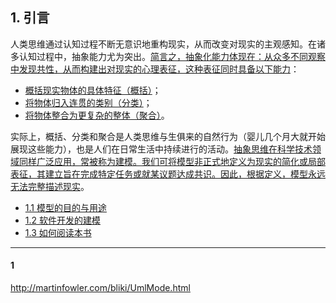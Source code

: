 ## 1. 引言

人类思维通过认知过程不断无意识地重构现实，从而改变对现实的主观感知。在诸多认知过程中，抽象能力尤为突出。<ins>简言之，抽象化能力体现在：从众多不同观察中发现共性，从而构建出对现实的心理表征，这种表征同时具备以下能力</ins>：

- <ins>概括现实物体的具体特征（概括）</ins>；
- <ins>将物体归入连贯的类别（分类）</ins>；
- <ins>将物体整合为更复杂的整体（聚合）</ins>。

实际上，概括、分类和聚合是人类思维与生俱来的自然行为（婴儿几个月大就开始展现这些能力），也是人们在日常生活中持续进行的活动。<ins>抽象思维在科学技术领域同样广泛应用，常被称为建模。我们可将模型非正式地定义为现实的简化或局部表征，其建立旨在完成特定任务或就某议题达成共识。因此，根据定义，模型永远无法完整描述现实</ins>。

- [1.1 模型的目的与用途](1.md)
- [1.2 软件开发的建模](2.md)
- [1.3 如何阅读本书](3.md)

----
#### 1
http://martinfowler.com/bliki/UmlMode.html
